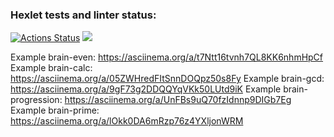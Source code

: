 ### Hexlet tests and linter status:
[![Actions Status](https://github.com/Pikachy337/python-project-49/actions/workflows/hexlet-check.yml/badge.svg)](https://github.com/Pikachy337/python-project-49/actions)
<a href="https://codeclimate.com/github/Pikachy337/python-project-49/maintainability"><img src="https://api.codeclimate.com/v1/badges/4fc6041ab81799bf51f1/maintainability" /></a>

Example brain-even:
https://asciinema.org/a/t7Ntt16tvnh7QL8KK6nhmHpCf
Example brain-calc:
https://asciinema.org/a/05ZWHredFItSnnDOQpz50s8Fy
Example brain-gcd:
https://asciinema.org/a/9gF73g2DDQQYqVKk50LUtd9iK
Example brain-progression:
https://asciinema.org/a/UnFBs9uQ70fzIdnnp9DIGb7Eg
Example brain-prime:
https://asciinema.org/a/lOkk0DA6mRzp76z4YXljonWRM
